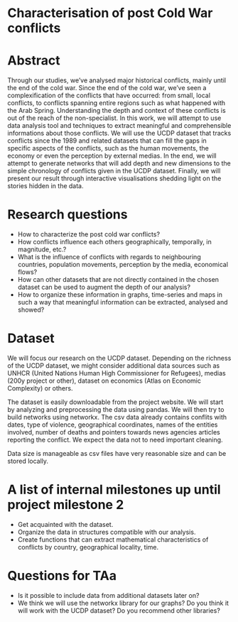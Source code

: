 # Characterisation of post Cold War conflicts

# Abstract
Through our studies, we’ve analysed major historical conflicts, mainly until the end of the cold war. Since the end of the cold war, we’ve seen a complexification of the conflicts that have occurred: from small, local conflicts, to conflicts spanning entire regions such as what happened with the Arab Spring. Understanding the depth and context of these conflicts is out of the reach of the non-specialist. In this work, we will attempt to use data analysis tool and techniques to extract meaningful and comprehensible informations about those conflicts. We will use the UCDP dataset that tracks conflicts since the 1989 and related datasets that can fill the gaps in specific aspects of the conflicts, such as the human movements, the economy or even the perception by external medias. In the end, we will attempt to generate networks that will add depth and new dimensions to the simple chronology of conflicts given in the UCDP dataset. Finally, we will present our result through interactive visualisations shedding light on the stories hidden in the data.

# Research questions

 - How to characterize the post cold war conflicts?
 - How conflicts influence each others geographically, temporally, in magnitude, etc.?
 - What is the influence of conflicts with regards to neighbouring countries, population movements, perception by the media, economical flows?
 - How can other datasets that are not directly contained in the chosen dataset can be used to augment the depth of our analysis?
 - How to organize these information in graphs, time-series and maps in such a way that meaningful information can be extracted, analysed and showed?

# Dataset
We will focus our research on the UCDP dataset. Depending on the richness of the UCDP dataset, we might consider additional data sources such as UNHCR (United Nations Human High Commissioner for Refugees), medias (200y project or other), dataset on economics (Atlas on Economic Complexity) or others.

The dataset is easily downloadable from the project website. We will start by analyzing and preprocessing the data using pandas. We will then try to build networks using networkx.
The csv data already contains conflits with dates, type of violence, geographical coordinates, names of the entities involved, number of deaths and pointers towards news agencies articles reporting the conflict. We expect the data not to need important cleaning.

Data size is manageable as csv files have very reasonable size and can be stored locally.

# A list of internal milestones up until project milestone 2

 - Get acquainted with the dataset.
 - Organize the data in structures compatible with our analysis.
 - Create functions that can extract mathematical characteristics of conflicts by country, geographical locality, time.

# Questions for TAa

 - Is it possible to include data from additional datasets later on?
 - We think we will use the networkx library for our graphs? Do you think it will work with the UCDP dataset? Do you recommend other libraries?

